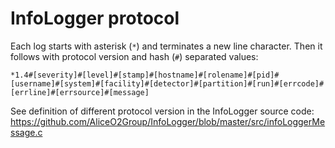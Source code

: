 # InfoLogger protocol
Each log starts with asterisk (`*`) and terminates a new line character. Then it follows with protocol version and hash (`#`) separated values:

```
*1.4#[severity]#[level]#[stamp]#[hostname]#[rolename]#[pid]#[username]#[system]#[facility]#[detector]#[partition]#[run]#[errcode]#[errline]#[errsource]#[message]
```

See definition of different protocol version in the InfoLogger source code: https://github.com/AliceO2Group/InfoLogger/blob/master/src/infoLoggerMessage.c 
